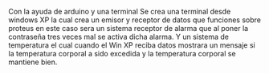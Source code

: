 Con la ayuda de arduino y una terminal 
Se crea una terminal desde windows XP la cual crea un emisor y receptor de datos que funciones sobre proteus en este caso sera un sistema receptor de alarma que al 
poner la contraseña tres veces mal se activa dicha alarma.
Y un sistema de temperatura el cual cuando el Win XP reciba datos mostrara un mensaje si la temperatura corporal a sido excedida y la temperatura corporal se mantiene bien.
